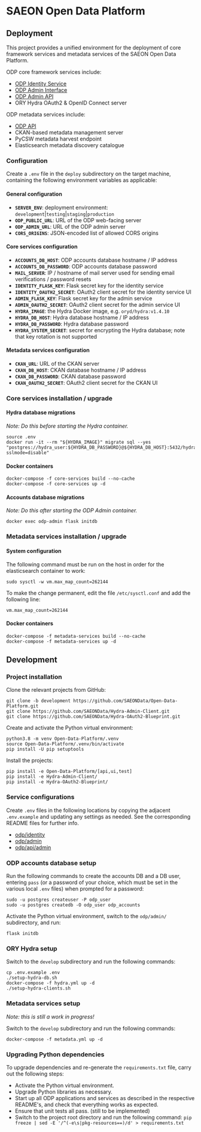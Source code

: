 # SAEON Open Data Platform

## Deployment

This project provides a unified environment for the deployment of core framework
services and metadata services of the SAEON Open Data Platform.

ODP core framework services include:
- [ODP Identity Service](odp/identity)
- [ODP Admin Interface](odp/admin)
- [ODP Admin API](odp/api/admin)
- ORY Hydra OAuth2 & OpenID Connect server

ODP metadata services include:
- [ODP API](https://github.com/SAEONData/ODP-API)
- CKAN-based metadata management server
- PyCSW metadata harvest endpoint
- Elasticsearch metadata discovery catalogue

### Configuration

Create a `.env` file in the `deploy` subdirectory on the target machine,
containing the following environment variables as applicable:

#### General configuration
- **`SERVER_ENV`**: deployment environment: `development`|`testing`|`staging`|`production`
- **`ODP_PUBLIC_URL`**: URL of the ODP web-facing server
- **`ODP_ADMIN_URL`**: URL of the ODP admin server
- **`CORS_ORIGINS`**: JSON-encoded list of allowed CORS origins

#### Core services configuration
- **`ACCOUNTS_DB_HOST`**: ODP accounts database hostname / IP address
- **`ACCOUNTS_DB_PASSWORD`**: ODP accounts database password
- **`MAIL_SERVER`**: IP / hostname of mail server used for sending email verifications / password resets
- **`IDENTITY_FLASK_KEY`**: Flask secret key for the identity service
- **`IDENTITY_OAUTH2_SECRET`**: OAuth2 client secret for the identity service UI
- **`ADMIN_FLASK_KEY`**: Flask secret key for the admin service
- **`ADMIN_OAUTH2_SECRET`**: OAuth2 client secret for the admin service UI
- **`HYDRA_IMAGE`**: the Hydra Docker image, e.g. `oryd/hydra:v1.4.10`
- **`HYDRA_DB_HOST`**: Hydra database hostname / IP address
- **`HYDRA_DB_PASSWORD`**: Hydra database password
- **`HYDRA_SYSTEM_SECRET`**: secret for encrypting the Hydra database; note that key rotation is not supported

#### Metadata services configuration
- **`CKAN_URL`**: URL of the CKAN server
- **`CKAN_DB_HOST`**: CKAN database hostname / IP address
- **`CKAN_DB_PASSWORD`**: CKAN database password
- **`CKAN_OAUTH2_SECRET`**: OAuth2 client secret for the CKAN UI

### Core services installation / upgrade

#### Hydra database migrations

_Note: Do this before starting the Hydra container._

    source .env
    docker run -it --rm "${HYDRA_IMAGE}" migrate sql --yes "postgres://hydra_user:${HYDRA_DB_PASSWORD}@${HYDRA_DB_HOST}:5432/hydra_db?sslmode=disable"

#### Docker containers

    docker-compose -f core-services build --no-cache
    docker-compose -f core-services up -d

#### Accounts database migrations

_Note: Do this after starting the ODP Admin container._

    docker exec odp-admin flask initdb

### Metadata services installation / upgrade

#### System configuration

The following command must be run on the host in order for the elasticsearch container to work:

    sudo sysctl -w vm.max_map_count=262144

To make the change permanent, edit the file `/etc/sysctl.conf` and add the following line:

    vm.max_map_count=262144

#### Docker containers

    docker-compose -f metadata-services build --no-cache
    docker-compose -f metadata-services up -d

## Development

### Project installation

Clone the relevant projects from GitHub:

    git clone -b development https://github.com/SAEONData/Open-Data-Platform.git
    git clone https://github.com/SAEONData/Hydra-Admin-Client.git
    git clone https://github.com/SAEONData/Hydra-OAuth2-Blueprint.git

Create and activate the Python virtual environment:

    python3.8 -m venv Open-Data-Platform/.venv
    source Open-Data-Platform/.venv/bin/activate
    pip install -U pip setuptools

Install the projects:

    pip install -e Open-Data-Platform/[api,ui,test]
    pip install -e Hydra-Admin-Client/
    pip install -e Hydra-OAuth2-Blueprint/

### Service configurations

Create `.env` files in the following locations by copying the adjacent `.env.example` and updating
any settings as needed. See the corresponding README files for further info.
- [odp/identity](odp/identity)
- [odp/admin](odp/admin)
- [odp/api/admin](odp/api/admin)

### ODP accounts database setup

Run the following commands to create the accounts DB and a DB user, entering `pass` (or a
password of your choice, which must be set in the various local `.env` files) when prompted
for a password:

    sudo -u postgres createuser -P odp_user
    sudo -u postgres createdb -O odp_user odp_accounts

Activate the Python virtual environment, switch to the `odp/admin/` subdirectory, and run:

    flask initdb

### ORY Hydra setup

Switch to the `develop` subdirectory and run the following commands:

    cp .env.example .env
    ./setup-hydra-db.sh
    docker-compose -f hydra.yml up -d
    ./setup-hydra-clients.sh

### Metadata services setup

_Note: this is still a work in progress!_

Switch to the `develop` subdirectory and run the following commands:

    docker-compose -f metadata.yml up -d

### Upgrading Python dependencies

To upgrade dependencies and re-generate the `requirements.txt` file,
carry out the following steps:

- Activate the Python virtual environment.
- Upgrade Python libraries as necessary.
- Start up all ODP applications and services as described in the respective README's,
and check that everything works as expected.
- Ensure that unit tests all pass. (still to be implemented)
- Switch to the project root directory and run the following command:
`pip freeze | sed -E '/^(-e\s|pkg-resources==)/d' > requirements.txt`
